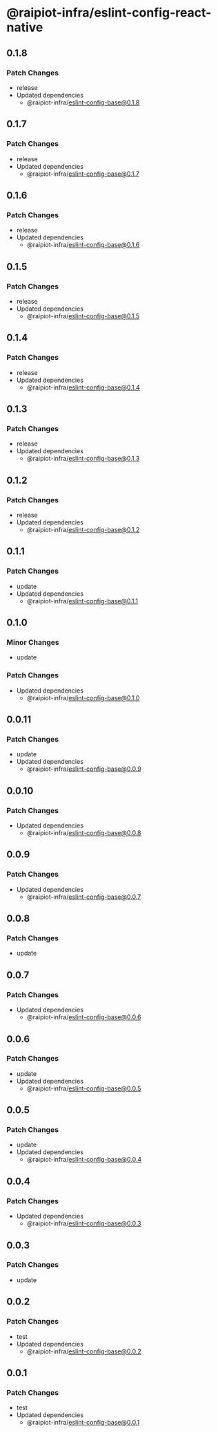 # @raipiot-infra/eslint-config-react-native

## 0.1.8

### Patch Changes

- release
- Updated dependencies
  - @raipiot-infra/eslint-config-base@0.1.8

## 0.1.7

### Patch Changes

- release
- Updated dependencies
  - @raipiot-infra/eslint-config-base@0.1.7

## 0.1.6

### Patch Changes

- release
- Updated dependencies
  - @raipiot-infra/eslint-config-base@0.1.6

## 0.1.5

### Patch Changes

- release
- Updated dependencies
  - @raipiot-infra/eslint-config-base@0.1.5

## 0.1.4

### Patch Changes

- release
- Updated dependencies
  - @raipiot-infra/eslint-config-base@0.1.4

## 0.1.3

### Patch Changes

- release
- Updated dependencies
  - @raipiot-infra/eslint-config-base@0.1.3

## 0.1.2

### Patch Changes

- release
- Updated dependencies
  - @raipiot-infra/eslint-config-base@0.1.2

## 0.1.1

### Patch Changes

- update
- Updated dependencies
  - @raipiot-infra/eslint-config-base@0.1.1

## 0.1.0

### Minor Changes

- update

### Patch Changes

- Updated dependencies
  - @raipiot-infra/eslint-config-base@0.1.0

## 0.0.11

### Patch Changes

- update
- Updated dependencies
  - @raipiot-infra/eslint-config-base@0.0.9

## 0.0.10

### Patch Changes

- Updated dependencies
  - @raipiot-infra/eslint-config-base@0.0.8

## 0.0.9

### Patch Changes

- Updated dependencies
  - @raipiot-infra/eslint-config-base@0.0.7

## 0.0.8

### Patch Changes

- update

## 0.0.7

### Patch Changes

- Updated dependencies
  - @raipiot-infra/eslint-config-base@0.0.6

## 0.0.6

### Patch Changes

- update
- Updated dependencies
  - @raipiot-infra/eslint-config-base@0.0.5

## 0.0.5

### Patch Changes

- update
- Updated dependencies
  - @raipiot-infra/eslint-config-base@0.0.4

## 0.0.4

### Patch Changes

- Updated dependencies
  - @raipiot-infra/eslint-config-base@0.0.3

## 0.0.3

### Patch Changes

- update

## 0.0.2

### Patch Changes

- test
- Updated dependencies
  - @raipiot-infra/eslint-config-base@0.0.2

## 0.0.1

### Patch Changes

- test
- Updated dependencies
  - @raipiot-infra/eslint-config-base@0.0.1
